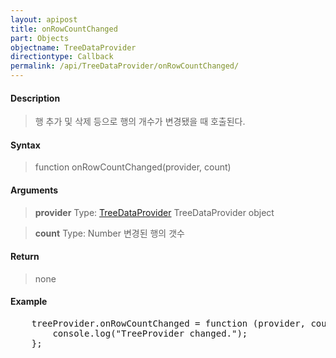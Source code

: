 ```yaml
---
layout: apipost
title: onRowCountChanged
part: Objects
objectname: TreeDataProvider
directiontype: Callback
permalink: /api/TreeDataProvider/onRowCountChanged/
---
```



#### Description

> 행 추가 및 삭제 등으로 행의 개수가 변경됐을 때 호출된다.

#### Syntax
> function onRowCountChanged(provider, count)

#### Arguments

> **provider**
> Type: [TreeDataProvider](/api/TreeDataProvider/)
> TreeDataProvider object

> **count**
> Type: Number
> 변경된 행의 갯수

#### Return

> none

#### Example

<pre class="prettyprint">
    treeProvider.onRowCountChanged = function (provider, count) {
        console.log("TreeProvider changed.");
    };
</pre>
